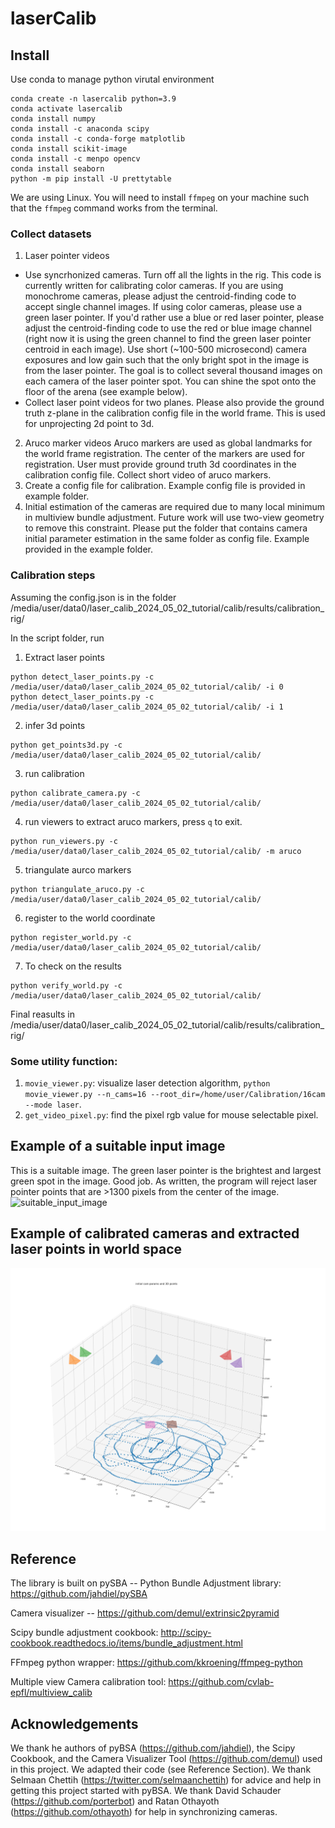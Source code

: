 # laserCalib 

## Install

Use conda to manage python virutal environment 

```
conda create -n lasercalib python=3.9
conda activate lasercalib
conda install numpy
conda install -c anaconda scipy 
conda install -c conda-forge matplotlib 
conda install scikit-image
conda install -c menpo opencv
conda install seaborn
python -m pip install -U prettytable
```
We are using Linux. You will need to install `ffmpeg` on your machine such that the `ffmpeg` command works from the terminal.  

### Collect datasets  
1. Laser pointer videos  
- Use syncrhonized cameras. Turn off all the lights in the rig. This code is currently written for calibrating color cameras. If you are using monochrome cameras, please adjust the centroid-finding code to accept single channel images. If using color cameras, please use a green laser pointer. If you'd rather use a blue or red laser pointer, please adjust the centroid-finding code to use the red or blue image channel (right now it is using the green channel to find the green laser pointer centroid in each image). Use short (~100-500 microsecond) camera exposures and low gain such that the only bright spot in the image is from the laser pointer. The goal is to collect several thousand images on each camera of the laser pointer spot. You can shine the spot onto the floor of the arena (see example below). 
- Collect laser point videos for two planes. Please also provide the ground truth z-plane in the calibration config file in the world frame. This is used for unprojecting 2d point to 3d. 
2. Aruco marker videos 
Aruco markers are used as global landmarks for the world frame registration. The center of the markers are used for registration. User must provide ground truth 3d coordinates in the calibration config file. Collect short video of aruco markers.
3. Create a config file for calibration. Example config file is provided in example folder. 
4. Initial estimation of the cameras are required due to many local minimum in multiview bundle adjustment. Future work will use two-view geometry to remove this constraint. Please put the folder that contains camera initial parameter estimation in the same folder as config file. Example provided in the example folder.  

### Calibration steps
Assuming the config.json is in the folder /media/user/data0/laser_calib_2024_05_02_tutorial/calib/results/calibration_rig/

In the script folder, run 
1. Extract laser points
```
python detect_laser_points.py -c /media/user/data0/laser_calib_2024_05_02_tutorial/calib/ -i 0
python detect_laser_points.py -c /media/user/data0/laser_calib_2024_05_02_tutorial/calib/ -i 1
```

2. infer 3d points
```
python get_points3d.py -c /media/user/data0/laser_calib_2024_05_02_tutorial/calib/
```

3. run calibration
```
python calibrate_camera.py -c /media/user/data0/laser_calib_2024_05_02_tutorial/calib/
```

4. run viewers to extract aruco markers, press `q` to exit.  
```
python run_viewers.py -c /media/user/data0/laser_calib_2024_05_02_tutorial/calib/ -m aruco
```

5. triangulate aurco markers
```
python triangulate_aruco.py -c /media/user/data0/laser_calib_2024_05_02_tutorial/calib/
```

6. register to the world coordinate
```
python register_world.py -c /media/user/data0/laser_calib_2024_05_02_tutorial/calib/
```

7. To check on the results
```
python verify_world.py -c /media/user/data0/laser_calib_2024_05_02_tutorial/calib/
```

Final reasults in /media/user/data0/laser_calib_2024_05_02_tutorial/calib/results/calibration_rig/


### Some utility function:
1. `movie_viewer.py`: visualize laser detection algorithm, `python movie_viewer.py --n_cams=16 --root_dir=/home/user/Calibration/16cam --mode laser`. 
2. `get_video_pixel.py`: find the pixel rgb value for mouse selectable pixel. 

## Example of a suitable input image  
This is a suitable image. The green laser pointer is the brightest and largest green spot in the image. Good job. As written, the program will reject laser pointer points that are >1300 pixels from the center of the image.   
![suitable_input_image](README_images/suitable_input_image.png)  

## Example of calibrated cameras and extracted laser points in world space  
![laser_points_and_cam_positions](README_images/laser_points_and_cam_positions.png)  

## Reference  
The library is built on pySBA -- Python Bundle Adjustment library: https://github.com/jahdiel/pySBA  

Camera visualizer -- https://github.com/demul/extrinsic2pyramid  

Scipy bundle adjustment cookbook: http://scipy-cookbook.readthedocs.io/items/bundle_adjustment.html  

FFmpeg python wrapper: https://github.com/kkroening/ffmpeg-python  

Multiple view Camera calibration tool: https://github.com/cvlab-epfl/multiview_calib

## Acknowledgements  
We thank he authors of pyBSA (https://github.com/jahdiel), the Scipy Cookbook, and the Camera Visualizer Tool (https://github.com/demul) used in this project. We adapted their code (see Reference Section). We thank Selmaan Chettih (https://twitter.com/selmaanchettih) for advice and help in getting this project started with pyBSA. We thank David Schauder (https://github.com/porterbot) and Ratan Othayoth (https://github.com/othayoth) for help in synchronizing cameras.  
